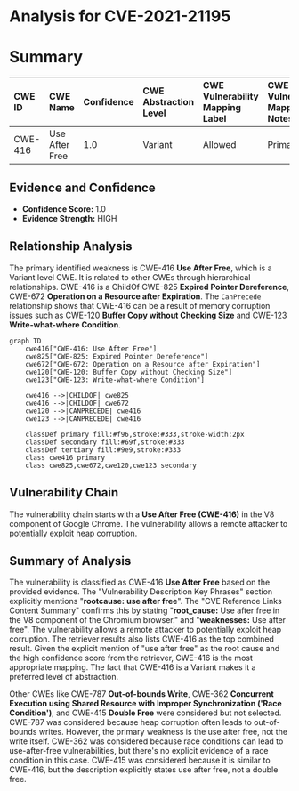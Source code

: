 # Analysis for CVE-2021-21195

# Summary
| CWE ID  | CWE Name                    | Confidence | CWE Abstraction Level | CWE Vulnerability Mapping Label | CWE-Vulnerability Mapping Notes |
| :-------- | :-------------------------- | :--------- | :-------------------- | :------------------------------ | :------------------------------ |
| CWE-416 | Use After Free            | 1.0        | Variant               | Allowed                       | Primary CWE                     |

## Evidence and Confidence

*   **Confidence Score:** 1.0
*   **Evidence Strength:** HIGH

## Relationship Analysis
The primary identified weakness is CWE-416 **Use After Free**, which is a Variant level CWE. It is related to other CWEs through hierarchical relationships. CWE-416 is a ChildOf CWE-825 **Expired Pointer Dereference**, CWE-672 **Operation on a Resource after Expiration**. The `CanPrecede` relationship shows that CWE-416 can be a result of memory corruption issues such as CWE-120 **Buffer Copy without Checking Size** and CWE-123 **Write-what-where Condition**.

```mermaid
graph TD
    cwe416["CWE-416: Use After Free"]
    cwe825["CWE-825: Expired Pointer Dereference"]
    cwe672["CWE-672: Operation on a Resource after Expiration"]
    cwe120["CWE-120: Buffer Copy without Checking Size"]
    cwe123["CWE-123: Write-what-where Condition"]

    cwe416 -->|CHILDOF| cwe825
    cwe416 -->|CHILDOF| cwe672
    cwe120 -->|CANPRECEDE| cwe416
    cwe123 -->|CANPRECEDE| cwe416

    classDef primary fill:#f96,stroke:#333,stroke-width:2px
    classDef secondary fill:#69f,stroke:#333
    classDef tertiary fill:#9e9,stroke:#333
    class cwe416 primary
    class cwe825,cwe672,cwe120,cwe123 secondary
```

## Vulnerability Chain
The vulnerability chain starts with a **Use After Free (CWE-416)** in the V8 component of Google Chrome. The vulnerability allows a remote attacker to potentially exploit heap corruption.

## Summary of Analysis
The vulnerability is classified as CWE-416 **Use After Free** based on the provided evidence. The "Vulnerability Description Key Phrases" section explicitly mentions "**rootcause:** **use after free**". The "CVE Reference Links Content Summary" confirms this by stating "**root_cause:** Use after free in the V8 component of the Chromium browser." and "**weaknesses:** Use after free". The vulnerability allows a remote attacker to potentially exploit heap corruption. The retriever results also lists CWE-416 as the top combined result. Given the explicit mention of "use after free" as the root cause and the high confidence score from the retriever, CWE-416 is the most appropriate mapping. The fact that CWE-416 is a Variant makes it a preferred level of abstraction.

Other CWEs like CWE-787 **Out-of-bounds Write**, CWE-362 **Concurrent Execution using Shared Resource with Improper Synchronization ('Race Condition')**, and CWE-415 **Double Free** were considered but not selected. CWE-787 was considered because heap corruption often leads to out-of-bounds writes. However, the primary weakness is the use after free, not the write itself. CWE-362 was considered because race conditions can lead to use-after-free vulnerabilities, but there's no explicit evidence of a race condition in this case. CWE-415 was considered because it is similar to CWE-416, but the description explicitly states use after free, not a double free.